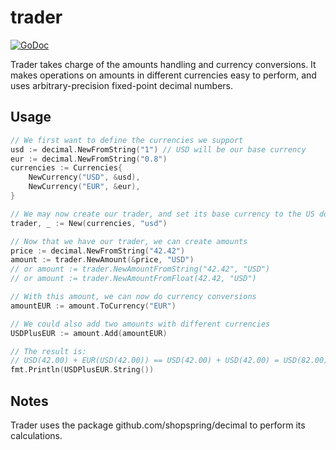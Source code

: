 # trader

[![GoDoc](https://godoc.org/github.com/ProcessOut/trader?status.svg)](https://godoc.org/github.com/ProcessOut/trader)

Trader takes charge of the amounts handling and currency conversions. It makes
operations on amounts in different currencies easy to perform, and uses
arbitrary-precision fixed-point decimal numbers.

## Usage

```go
// We first want to define the currencies we support
usd := decimal.NewFromString("1") // USD will be our base currency
eur := decimal.NewFromString("0.8")
currencies := Currencies{
    NewCurrency("USD", &usd),
    NewCurrency("EUR", &eur),
}

// We may now create our trader, and set its base currency to the US dollar
trader, _ := New(currencies, "usd")

// Now that we have our trader, we can create amounts
price := decimal.NewFromString("42.42")
amount := trader.NewAmount(&price, "USD")
// or amount := trader.NewAmountFromString("42.42", "USD")
// or amount := trader.NewAmountFromFloat(42.42, "USD")

// With this amount, we can now do currency conversions
amountEUR := amount.ToCurrency("EUR")

// We could also add two amounts with different currencies
USDPlusEUR := amount.Add(amountEUR)

// The result is:
// USD(42.00) + EUR(USD(42.00)) == USD(42.00) + USD(42.00) = USD(82.00)
fmt.Println(USDPlusEUR.String())
```

## Notes

Trader uses the package github.com/shopspring/decimal to perform its calculations.
